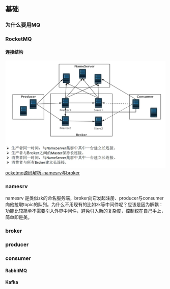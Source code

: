 ## 基础

### 为什么要用MQ

### RocketMQ
#### 连接结构
![alt 连接结构图](../../_media/mq/1.png)  
[ocketmq源码解析-namesrv与broker](http://events.jianshu.io/p/4475ba4640b6 )  
### namesrv 
namesrv 是类似zk的命名服务端，broker向它发起注册、producer与consumer向他拉取topic的队列。为什么不用现有的比如zk等中间件呢？应该是因为解耦：功能比较简单不需要引入外界中间件，避免引入新的复杂度，控制权在自己手上，简单即是美。
### broker 
### producer
### consumer

#### RabbitMQ

#### Kafka

